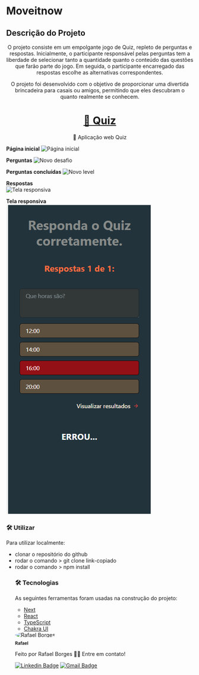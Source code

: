 # Moveitnow

## Descrição do Projeto
<p align="center">O projeto consiste em um empolgante jogo de Quiz, repleto de perguntas e respostas. Inicialmente, o participante responsável pelas perguntas tem a liberdade de selecionar tanto a quantidade quanto o conteúdo das questões que farão parte do jogo. Em seguida, o participante encarregado das respostas escolhe as alternativas correspondentes.</p>
<p align="center">O projeto foi desenvolvido com o objetivo de proporcionar uma divertida brincadeira para casais ou amigos, permitindo que eles descubram o quanto realmente se conhecem.</p>

<h1 align="center">
    <a href="https://quiz.rafaelborges.dev.br/">🔗 Quiz</a>
</h1>
<p align="center">🚀 Aplicação web Quiz</p>

<strong>Página inicial</strong>
<img src="public/github/pageInitial.png" alt="Página inicial" />

<strong>Perguntas</strong>
<img src="public/github/newChallenge.png" alt="Novo desafio" />

<strong>Perguntas concluídas</strong>
<img src="public/github/levelup.png" alt="Novo level" />

<strong>Respostas</strong>
<br/>
<img src="public/github/register.png" alt="Tela responsiva" />

<strong>Tela responsiva</strong>
<br/>
<img src="public/github/responsive.png" alt="Tela responsiva" />

### 🛠 Utilizar

Para utilizar localmente:

<ul>
	<li>clonar o repositório do github</li>
	<li>rodar o comando > git clone link-copiado</li>
	<li>rodar o comando > npm install</li>
	

### 🛠 Tecnologias

As seguintes ferramentas foram usadas na construção do projeto:

- [Next](https://nextjs.org/)
- [React](https://pt-br.reactjs.org/)
- [TypeScript](https://www.typescriptlang.org/)
- [Chakra UI](https://chakra-ui.com/)


 <img style="border-radius: 50%;" src="https://github.com/rafaelborges26.png" width="100px;" alt="Rafael Borges"/>
 <br />
 <sub><b>Rafael</b></sub></a>


Feito por Rafael Borges 👋🏽 Entre em contato!

[![Linkedin Badge](https://img.shields.io/badge/-Rafael-blue?style=flat-square&logo=Linkedin&logoColor=white&link=)](linkedin.com/in/rafael-bernardino-borges) 
[![Gmail Badge](https://img.shields.io/badge/-rafael.borges2698@gmail.com-c14438?style=flat-square&logo=Gmail&logoColor=white&link=mailto:rafael.borges2698@gmail.com)](mailto:rafael.borges2698@gmail.com)

